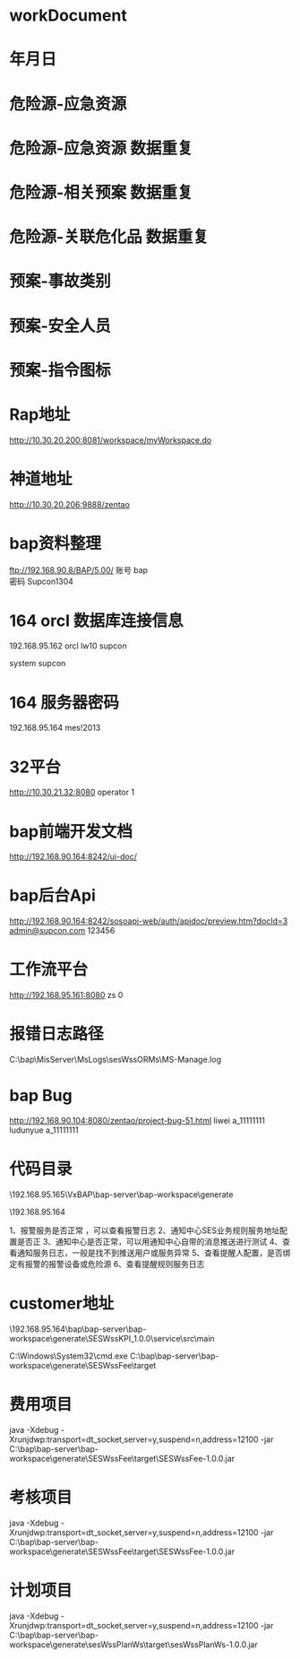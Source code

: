 # workDocument

# 年月日
# 危险源-应急资源
# 危险源-应急资源 数据重复
# 危险源-相关预案 数据重复
# 危险源-关联危化品 数据重复

# 预案-事故类别
# 预案-安全人员
# 预案-指令图标


# Rap地址
http://10.30.20.200:8081/workspace/myWorkspace.do

# 神道地址
http://10.30.20.206:9888/zentao

# bap资料整理
ftp://192.168.90.8/BAP/5.00/
账号  bap  
密码  Supcon1304

# 164 orcl 数据库连接信息
192.168.95.162
orcl
lw10
supcon

system
supcon

# 164 服务器密码
192.168.95.164
mes!2013

# 32平台
http://10.30.21.32:8080
operator
1

# bap前端开发文档
http://192.168.90.164:8242/ui-doc/

# bap后台Api
http://192.168.90.164:8242/sosoapi-web/auth/apidoc/preview.htm?docId=3        
admin@supcon.com
123456

# 工作流平台
http://192.168.95.161:8080
zs
0

# 报错日志路径
C:\bap\MisServer\MsLogs\sesWssORMs\MS-Manage.log

# bap Bug
http://192.168.90.104:8080/zentao/project-bug-51.html
liwei
a_11111111
ludunyue
a_11111111

# 代码目录
\\192.168.95.165\VxBAP\bap-server\bap-workspace\generate

\\192.168.95.164

1、报警服务是否正常 ，可以查看报警日志
2、通知中心SES业务规则服务地址配置是否正
3、通知中心是否正常，可以用通知中心自带的消息推送进行测试
4、查看通知服务日志，一般是找不到推送用户或服务异常
5、查看提醒人配置，是否绑定有报警的报警设备或危险源
6、查看提醒规则服务日志

# customer地址
\\192.168.95.164\bap\bap-server\bap-workspace\generate\SESWssKPI_1.0.0\service\src\main

C:\Windows\System32\cmd.exe
C:\bap\bap-server\bap-workspace\generate\SESWssFee\target

# 费用项目
java -Xdebug -Xrunjdwp:transport=dt_socket,server=y,suspend=n,address=12100 -jar C:\bap\bap-server\bap-workspace\generate\SESWssFee\target\SESWssFee-1.0.0.jar

# 考核项目
java -Xdebug -Xrunjdwp:transport=dt_socket,server=y,suspend=n,address=12100 -jar C:\bap\bap-server\bap-workspace\generate\SESWssFee\target\SESWssFee-1.0.0.jar

# 计划项目
java -Xdebug -Xrunjdwp:transport=dt_socket,server=y,suspend=n,address=12100 -jar C:\bap\bap-server\bap-workspace\generate\sesWssPlanWs\target\sesWssPlanWs-1.0.0.jar